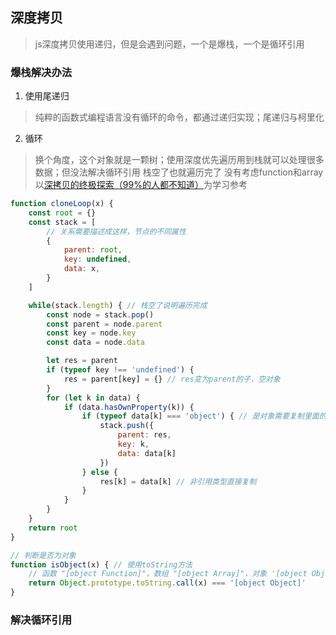 ## 深度拷贝
> js深度拷贝使用递归，但是会遇到问题，一个是爆栈，一个是循环引用

### 爆栈解决办法
1. 使用尾递归
> 纯粹的函数式编程语言没有循环的命令，都通过递归实现；尾递归与柯里化

2. 循环
> 换个角度，这个对象就是一颗树；使用深度优先遍历用到栈就可以处理很多数据；但没法解决循环引用
> 栈空了也就遍历完了
> 没有考虑function和array
以[深拷贝的终极探索（99%的人都不知道）](https://segmentfault.com/a/1190000016672263)为学习参考
```js
function cloneLoop(x) {
    const root = {}
    const stack = [
        // 关系需要描述成这样，节点的不同属性
        {
            parent: root,
            key: undefined,
            data: x,
        }
    ]

    while(stack.length) { // 栈空了说明遍历完成
        const node = stack.pop()
        const parent = node.parent
        const key = node.key
        const data = node.data

        let res = parent
        if (typeof key !== 'undefined') {
            res = parent[key] = {} // res变为parent的子，空对象
        }
        for (let k in data) {
            if (data.hasOwnProperty(k)) {
                if (typeof data[k] === 'object') { // 是对象需要复制里面的内容
                    stack.push({
                        parent: res,
                        key: k,
                        data: data[k]
                    })
                } else {
                    res[k] = data[k] // 非引用类型直接复制
                }
            }
        }
    }
    return root
}

// 判断是否为对象
function isObject(x) { // 使用toString方法
    // 函数 "[object Function]"，数组 "[object Array]"，对象 '[object Object]'
    return Object.prototype.toString.call(x) === '[object Object]'
}
```

### 解决循环引用